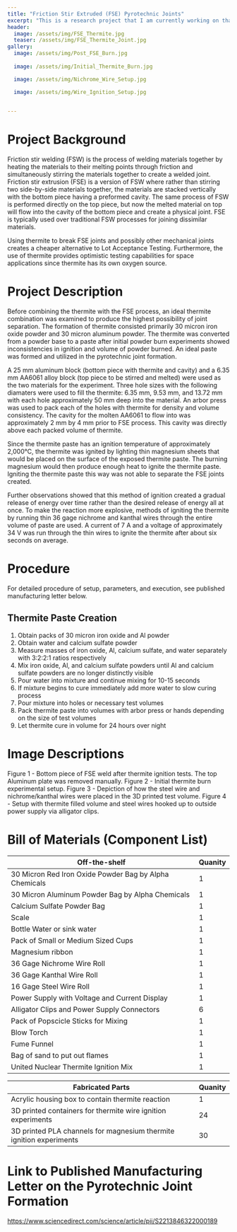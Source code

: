 ```yaml
---
title: "Friction Stir Extruded (FSE) Pyrotechnic Joints"
excerpt: "This is a research project that I am currently working on that examines the use of thermite to separate FSE joints of dissimilar materials."
header:
  image: /assets/img/FSE_Thermite.jpg
  teaser: /assets/img/FSE_Thermite_Joint.jpg
gallery:
  image: /assets/img/Post_FSE_Burn.jpg
 
  image: /assets/img/Initial_Thermite_Burn.jpg

  image: /assets/img/Nichrome_Wire_Setup.jpg

  image: /assets/img/Wire_Ignition_Setup.jpg
  

---
```

# Project Background 

Friction stir welding (FSW) is the process of welding materials together by heating the materials to their melting points through friction and simultaneously stirring the materials together to create a welded joint. Friction stir extrusion (FSE) is a version of FSW where rather than stirring two side-by-side materials together, the materials are stacked vertically with the bottom piece having a preformed cavity. The same process of FSW is performed directly on the top piece, but now the melted material on top will flow into the cavity of the bottom piece and create a physical joint. FSE is typically used over traditional FSW processes for joining dissimilar materials.

Using thermite to break FSE joints and possibly other mechanical joints creates a cheaper alternative to Lot Acceptance Testing. Furthermore, the use of thermite provides optimistic testing capabilities for space applications since thermite has its own oxygen source.

# Project Description


Before combining the thermite with the FSE process, an ideal thermite combination was examined to produce the highest possibility of joint separation. The formation of thermite consisted primarily 30 micron iron oxide powder and 30 micron aluminum powder. The thermite was converted from a powder base to a paste after initial powder burn experiments showed inconsistencies in ignition and volume of powder burned. An ideal paste was formed and utilized in the pyrotechnic joint formation. 

A 25 mm aluminum block (bottom piece with thermite and cavity) and a 6.35 mm AA6061 alloy block (top piece to be stirred and melted) were used as the two materials for the experiment. Three hole sizes with the following diamaters were used to fill the thermite: 6.35 mm, 9.53 mm, and 13.72 mm with each hole approximately 50 mm deep into the material. An arbor press was used to pack each of the holes with thermite for density and volume consistency. The cavity for the molten AA6061 to flow into was approximately 2 mm by 4 mm prior to FSE process. This cavity was directly above each packed volume of thermite.

Since the thermite paste has an ignition temperature of approximately 2,000°C, the thermite was ignited by lighting thin magnesium sheets that would be placed on the surface of the exposed thermite paste. The burning magnesium would then produce enough heat to ignite the thermite paste. Igniting the thermite paste this way was not able to separate the FSE joints created.

Further observations showed that this method of ignition created a gradual release of energy over time rather than the desired release of energy all at once. To make the reaction more explosive, methods of igniting the thermite by running thin 36 gage nichrome and kanthal wires through the entire volume of paste are used. A current of 7 A and a voltage of approximately 34 V was run through the thin wires to ignite the thermite after about six seconds on average. 

# Procedure

For detailed procedure of setup, parameters, and execution, see published manufacturing letter below.

## Thermite Paste Creation
1. Obtain packs of 30 micron iron oxide and Al powder
2. Obtain water and calcium sulfate powder
3. Measure masses of iron oxide, Al, calcium sulfate, and water separately with 3:2:2:1 ratios respectively
4. Mix iron oxide, Al, and calcium sulfate powders until Al and calcium sulfate powders are no longer distinctly visible
5. Pour water into mixture and continue mixing for 10-15 seconds
6. If mixture begins to cure immediately add more water to slow curing process
7. Pour mixture into holes or necessary test volumes
8. Pack thermite paste into volumes with arbor press or hands depending on the size of test volumes
9. Let thermite cure in volume for 24 hours over night

# Image Descriptions

Figure 1 - Bottom piece of FSE weld after thermite ignition tests. The top Aluminum plate was removed manually.
Figure 2 - Initial thermite burn experimental setup.
Figure 3 - Depiction of how the steel wire and nichrome/kanthal wires were placed in the 3D printed test volume.
Figure 4 - Setup with thermite filled volume and steel wires hooked up to outside power supply via alligator clips.

# Bill of Materials (Component List)

| Off-the-shelf  | Quanity |
| ------------- | ------------- |
| 30 Micron Red Iron Oxide Powder Bag by Alpha Chemicals  | 1 |
| 30 Micron Aluminum Powder Bag by Alpha Chemicals | 1  |
| Calcium Sulfate Powder Bag  | 1  |
| Scale  | 1  |
| Bottle Water or sink water | 1  |
| Pack of Small or Medium Sized Cups  | 1  |
| Magnesium ribbon  | 1  |
| 36 Gage Nichrome Wire Roll  | 1  |
| 36 Gage Kanthal Wire Roll  | 1  |
| 16 Gage Steel Wire Roll  | 1 |
| Power Supply with Voltage and Current Display  | 1  |
| Alligator Clips and Power Supply Connectors  | 6  |
| Pack of Popscicle Sticks for Mixing | 1  |
| Blow Torch  | 1  |
| Fume Funnel | 1 |
| Bag of sand to put out flames | 1 |
| United Nuclear Thermite Ignition Mix  | 1 |

| Fabricated Parts  | Quanity |
| ------------- | ------------- |
| Acrylic housing box to contain thermite reaction  | 1 |
| 3D printed containers for thermite wire ignition experiments  | 24 |
| 3D printed PLA channels for magnesium thermite ignition experiments  | 30|


# Link to Published Manufacturing Letter on the Pyrotechnic Joint Formation

https://www.sciencedirect.com/science/article/pii/S2213846322000189
